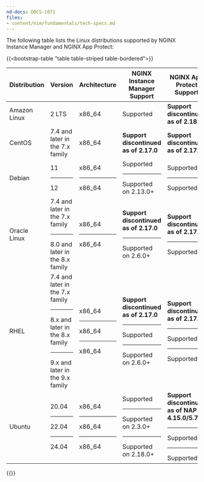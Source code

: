```yaml
---
nd-docs: DOCS-1071
files:
- content/nim/fundamentals/tech-specs.md
---
```


The following table lists the Linux distributions supported by NGINX Instance Manager and NGINX App Protect:

{{<bootstrap-table "table table-striped table-bordered">}}

| Distribution    | Version                                | Architecture     | NGINX Instance Manager Support                    | NGINX App Protect Support                          |
|-----------------|----------------------------------------|------------------|---------------------------------------------------|----------------------------------------------------|
| Amazon Linux    | 2 LTS                                  | x86_64           | Supported                                         | **Support discontinued as of 2.18.0**              |
| CentOS          | 7.4 and later in the 7.x family        | x86_64           | **Support discontinued as of 2.17.0**             | **Support discontinued as of 2.17.0**              |
| Debian          | 11<hr>12                               | x86_64<hr>x86_64 | Supported<hr>Supported on 2.13.0+                 | Supported<hr>Supported                             |
| Oracle Linux    | 7.4 and later in the 7.x family<hr>8.0 and later in the 8.x family | x86_64<hr>x86_64 | **Support discontinued as of 2.17.0**<hr>Supported on 2.6.0+                 | **Support discontinued as of 2.17.0**<hr>Supported                             |
| RHEL            | 7.4 and later in the 7.x family<hr>8.x and later in the 8.x family<hr>9.x and later in the 9.x family | x86_64<hr>x86_64<hr>x86_64 | **Support discontinued as of 2.17.0**<hr>Supported<hr>Supported on 2.6.0+ | **Support discontinued as of 2.17.0**<hr>Supported<hr>Supported |
| Ubuntu          | 20.04<hr>22.04<hr>24.04                | x86_64<hr>x86_64<hr>x86_64 | Supported<hr>Supported on 2.3.0+<hr>Supported on 2.18.0+                 | **Support discontinued as of NAP 4.15.0/5.7.0**<hr>Supported<hr>Supported                             |

{{</bootstrap-table>}}



